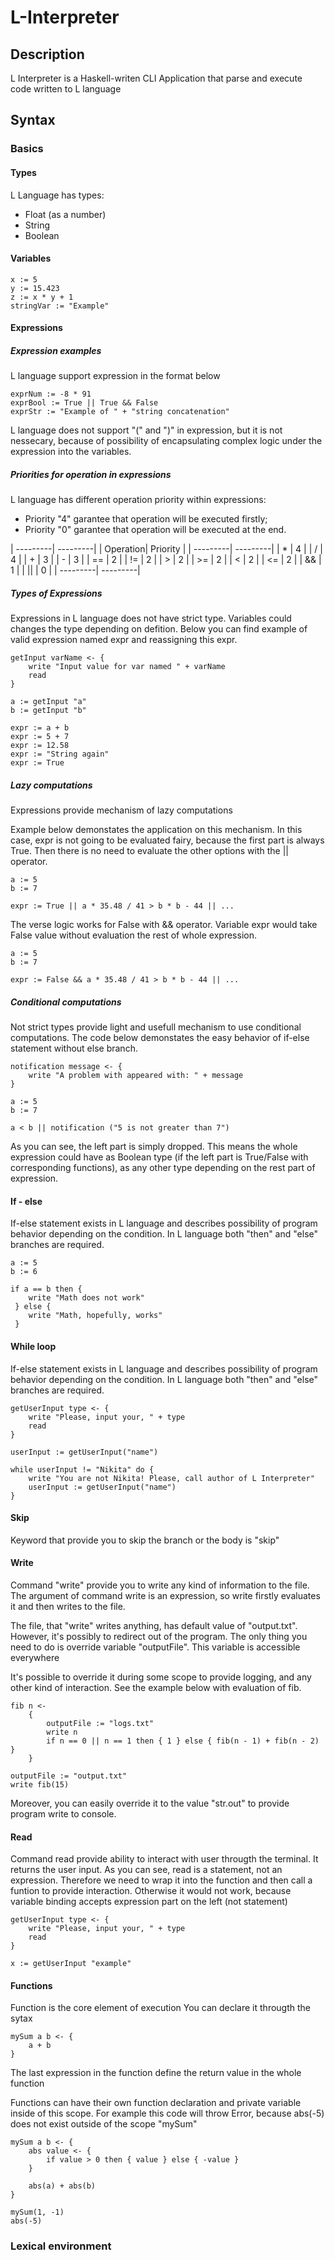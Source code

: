 # L-Interpreter

## Description
L Interpreter is a Haskell-writen CLI Application that parse and execute code written to L language

## Syntax

### Basics
#### Types
L Language has types:
- Float (as a number)
- String
- Boolean

#### Variables
```L language
x := 5
y := 15.423
z := x * y + 1
stringVar := "Example"  
```

#### Expressions
##### Expression examples
L language support expression in the format below
```L language
exprNum := -8 * 91
exprBool := True || True && False
exprStr := "Example of " + "string concatenation"
```

L language does not support "(" and ")" in expression, but it is not nessecary, because of possibility of encapsulating complex logic under the expression into the variables.

##### Priorities for operation in expressions
L language has different operation priority within expressions:
- Priority "4" garantee that operation will be executed firstly;
- Priority "0" garantee that operation will be executed at the end.

| ---------| ---------|
| Operation| Priority |
| ---------| ---------|
| *        | 4        |
| /        | 4        |
| +        | 3        |
| -        | 3        |
| ==       | 2        |
| !=       | 2        |
| >        | 2        |
| >=       | 2        |
| <        | 2        |
| <=       | 2        |
| &&       | 1        |
| ||       | 0        |
| ---------| ---------|

##### Types of Expressions
Expressions in L language does not have strict type. Variables could changes the type depending on defition. Below you can find example of valid expression named expr and reassigning this expr.
```L language
getInput varName <- {
    write "Input value for var named " + varName
    read
}

a := getInput "a"
b := getInput "b"

expr := a + b
expr := 5 + 7
expr := 12.58
expr := "String again"
expr := True
```

##### Lazy computations

Expressions provide mechanism of lazy computations

Example below demonstates the application on this mechanism. In this case, expr is not going to be evaluated fairy, because the first part is always True. Then there is no need to evaluate the other options with the || operator.
```L language
a := 5
b := 7

expr := True || a * 35.48 / 41 > b * b - 44 || ... 
```

The verse logic works for False with && operator. Variable expr would take False value without evaluation the rest of whole expression.
```L language
a := 5
b := 7

expr := False && a * 35.48 / 41 > b * b - 44 || ... 
```

##### Conditional computations
Not strict types provide light and usefull mechanism to use conditional computations. The code below demonstates the easy behavior of if-else statement without else branch.

```L language
notification message <- {
    write "A problem with appeared with: " + message
}

a := 5
b := 7

a < b || notification ("5 is not greater than 7")
```

As you can see, the left part is simply dropped. This means the whole expression could have as Boolean type (if the left part is True/False with corresponding functions), as any other type depending on the rest part of expression.

#### If - else
If-else statement exists in L language and describes possibility of program behavior depending on the condition. In L language both "then" and "else" branches are required.

```L language
a := 5
b := 6

if a == b then { 
    write "Math does not work"
 } else {
    write "Math, hopefully, works"
 }
```

#### While loop
If-else statement exists in L language and describes possibility of program behavior depending on the condition. In L language both "then" and "else" branches are required.

```L language
getUserInput type <- {
    write "Please, input your, " + type
    read
}

userInput := getUserInput("name")

while userInput != "Nikita" do { 
    write "You are not Nikita! Please, call author of L Interpreter"
    userInput := getUserInput("name")
}

```

#### Skip
Keyword that provide you to skip the branch or the body is "skip"

#### Write
Command "write" provide you to write any kind of information to the file. The argument of command write is an expression, so write firstly evaluates it and then writes to the file.

The file, that "write" writes anything, has default value of "output.txt". However, it's possibly to redirect out of the program. The only thing you need to do is override variable "outputFile". This variable is accessible everywhere

It's possible to override it during some scope to provide logging, and any other kind of interaction. See the example below with evaluation of fib.
```L language
fib n <- 
    {   
        outputFile := "logs.txt" 
        write n
        if n == 0 || n == 1 then { 1 } else { fib(n - 1) + fib(n - 2) }
    }

outputFile := "output.txt" 
write fib(15)
```

Moreover, you can easily override it to the value "str.out" to provide program write to console.

#### Read
Command read provide ability to interact with user througth the terminal. It returns the user input.
As you can see, read is a statement, not an expression. Therefore we need to wrap it into the function and then call a funtion to provide interaction. Otherwise it would not work, because variable binding accepts expression part on the left (not statement)

```L language
getUserInput type <- {
    write "Please, input your, " + type
    read
}

x := getUserInput "example"
```

#### Functions

Function is the core element of execution
You can declare it througth the sytax

```L language
mySum a b <- {
    a + b
}
```

The last expression in the function define the return value in the whole function

Functions can have their own function declaration and private variable inside of this scope.
For example this code will throw Error, because abs(-5) does not exist outside of the scope "mySum"
```L language
mySum a b <- {
    abs value <- {
        if value > 0 then { value } else { -value }
    }

    abs(a) + abs(b)
}

mySum(1, -1)
abs(-5)
```

### Lexical environment
